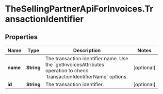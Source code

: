 # TheSellingPartnerApiForInvoices.TransactionIdentifier

## Properties

Name | Type | Description | Notes
------------ | ------------- | ------------- | -------------
**name** | **String** | The transaction identifier name. Use the &#x60;getInvoicesAttributes&#x60; operation to check &#x60;transactionIdentifierName&#x60; options. | [optional] 
**id** | **String** | The transaction identifier. | [optional] 


